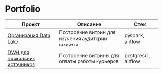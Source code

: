 # Portfolio

|Проект|Описание|Стек|
|-|-|-|
|[Организация Data Lake](https://github.com/PonomarevVladimir/Portfolio/tree/main/spark_project)|Построение витрин для изучения аудитории соцсети|pyspark, airflow|
|[DWH для нескольких источников](https://github.com/PonomarevVladimir/Portfolio/tree/main/dwh_project)|Построение витрины для оплаты работы курьеров|postgresql, airflow|
